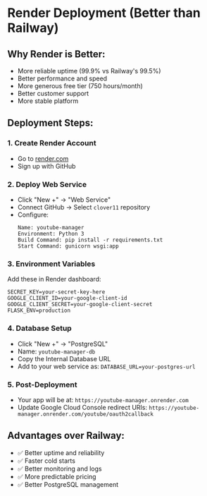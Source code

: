 # Render Deployment (Better than Railway)

## Why Render is Better:
- More reliable uptime (99.9% vs Railway's 99.5%)
- Better performance and speed
- More generous free tier (750 hours/month)
- Better customer support
- More stable platform

## Deployment Steps:

### 1. Create Render Account
- Go to [render.com](https://render.com)
- Sign up with GitHub

### 2. Deploy Web Service
- Click "New +" → "Web Service"
- Connect GitHub → Select `clover11` repository
- Configure:
  ```
  Name: youtube-manager
  Environment: Python 3
  Build Command: pip install -r requirements.txt
  Start Command: gunicorn wsgi:app
  ```

### 3. Environment Variables
Add these in Render dashboard:
```
SECRET_KEY=your-secret-key-here
GOOGLE_CLIENT_ID=your-google-client-id
GOOGLE_CLIENT_SECRET=your-google-client-secret
FLASK_ENV=production
```

### 4. Database Setup
- Click "New +" → "PostgreSQL"
- Name: `youtube-manager-db`
- Copy the Internal Database URL
- Add to your web service as: `DATABASE_URL=your-postgres-url`

### 5. Post-Deployment
- Your app will be at: `https://youtube-manager.onrender.com`
- Update Google Cloud Console redirect URIs:
  `https://youtube-manager.onrender.com/youtube/oauth2callback`

## Advantages over Railway:
- ✅ Better uptime and reliability
- ✅ Faster cold starts
- ✅ Better monitoring and logs
- ✅ More predictable pricing
- ✅ Better PostgreSQL management
